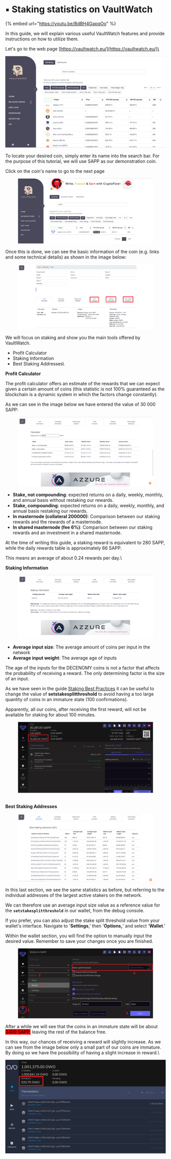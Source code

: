 # ▪ Staking statistics on VaultWatch

{% embed url="https://youtu.be/BdBH4GapqOo" %}

In this guide, we will explain various useful VaultWatch features and provide instructions on how to utilize them.

Let's go to the web page [https://vaultwatch.eu/](https://vaultwatch.eu/)\


![](<../.gitbook/assets/0 (1) (1) (1)>)

To locate your desired coin, simply enter its name into the search bar. For the purpose of this tutorial, we will use SAPP as our demonstration coin.

Click on the coin's name to go to the next page

<figure><img src="../.gitbook/assets/sapp vaultwatch.PNG" alt=""><figcaption></figcaption></figure>

Once this is done, we can see the basic information of the coin (e.g. links and some technical details) as shown in the image below:

<figure><img src="../.gitbook/assets/sapp details.PNG" alt=""><figcaption></figcaption></figure>

We will focus on staking and show you the main tools offered by VaultWatch.

* Profit Calculator
* Staking Information
* Best Staking Addresses\


**Profit Calculator**

The profit calculator offers an estimate of the rewards that we can expect given a certain amount of coins (this statistic is not 100% guaranteed as the blockchain is a dynamic system in which the factors change constantly).

As we can see in the image below we have entered the value of 30 000 SAPP:

<figure><img src="../.gitbook/assets/sapp profit calculator.PNG" alt=""><figcaption></figcaption></figure>

* **Stake, not compounding**: expected returns on a daily, weekly, monthly, and annual basis without restaking our rewards.
* **Stake, compounding**: expected returns on a daily, weekly, monthly, and annual basis restaking our rewards.
* **In masternode (collateral 200000)**: Comparison between our staking rewards and the rewards of a masternode.
* **In shared masternode (fee 6%)**: Comparison between our staking rewards and an investment in a shared masternode.

At the time of writing this guide, a staking reward is equivalent to 280 SAPP, while the daily rewards table is approximately 66 SAPP.

This means an average of about 0.24 rewards per day.\


**Staking Information**

<figure><img src="../.gitbook/assets/sapp staking info.PNG" alt=""><figcaption></figcaption></figure>

* **Average input size**: The average amount of coins per input in the network
* **Average input weight**: The average age of inputs

The age of the inputs for the DECENOMY coins is not a factor that affects the probability of receiving a reward. The only determining factor is the size of an input.

As we have seen in the guide [Staking Best Practices](../tutorials/decenomy-wallet/staking-optimization-and-common-problems.md) it can be useful to change the value of **setstakesplitthreshold** to avoid having a too large quantity of coins in an immature state (100 confirmations).

Apparently, all our coins, after receiving the first reward, will not be available for staking for about 100 minutes.

<figure><img src="../.gitbook/assets/immature coins.PNG" alt=""><figcaption></figcaption></figure>

\
**Best Staking Addresses**

<figure><img src="../.gitbook/assets/sapp best staking addresses.PNG" alt=""><figcaption></figcaption></figure>

In this last section, we see the same statistics as before, but referring to the individual addresses of the largest active stakers on the network.

We can therefore use an average input size value as a reference value for the **`setstakesplitthreshold`** in our wallet, from the debug console.

If you prefer, you can also adjust the stake split threshold value from your wallet's interface. Navigate to '**Settings**,' then '**Options,**' and select '**Wallet**.'&#x20;

Within the wallet section, you will find the option to manually input the desired value. Remember to save your changes once you are finished.

<figure><img src="../.gitbook/assets/stake split threshold (1).PNG" alt=""><figcaption></figcaption></figure>

After a while we will see that the coins in an immature state will be about <mark style="background-color:red;">3400 SAPP,</mark> leaving the rest of the balance free.

In this way, our chances of receiving a reward will slightly increase. As we can see from the image below only a small part of our coins are immature. By doing so we have the possibility of having a slight increase in reward.\


![](<../.gitbook/assets/8 (1) (1)>)

